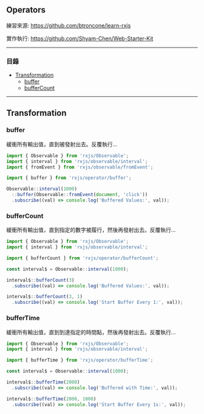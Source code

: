 ## Operators

練習來源: https://github.com/btroncone/learn-rxjs

實作執行: https://github.com/Shyam-Chen/Web-Starter-Kit

***

### 目錄
* [Transformation](#transformation)
  * [buffer](#buffer)
  * [bufferCount](#buffercount)

***

## Transformation

### buffer

緩衝所有輸出值，直到被發射出去。反覆執行...

```js
import { Observable } from 'rxjs/Observable';
import { interval } from 'rxjs/observable/interval';
import { fromEvent } from 'rxjs/observable/fromEvent';

import { buffer } from 'rxjs/operator/buffer';

Observable::interval(1000)
  ::buffer(Observable::fromEvent(document, 'click'))
  .subscribe((val) => console.log('Buffered Values:', val));
```

### bufferCount

緩衝所有輸出值，直到指定的數字被履行，然後再發射出去。反覆執行...

```js
import { Observable } from 'rxjs/Observable';
import { interval } from 'rxjs/observable/interval';

import { bufferCount } from 'rxjs/operator/bufferCount';

const interval$ = Observable::interval(1000);

interval$::bufferCount(3)
  .subscribe((val) => console.log('Buffered Values:', val));

interval$::bufferCount(3, 1)
  .subscribe((val) => console.log('Start Buffer Every 1:', val));
```

### bufferTime

緩衝所有輸出值，直到到達指定的時間點，然後再發射出去。反覆執行...

```js
import { Observable } from 'rxjs/Observable';
import { interval } from 'rxjs/observable/interval';

import { bufferTime } from 'rxjs/operator/bufferTime';

const interval$ = Observable::interval(1000);

interval$::bufferTime(2000)
  .subscribe((val) => console.log('Buffered with Time:', val));

interval$::bufferTime(2000, 1000)
  .subscribe((val) => console.log('Start Buffer Every 1s:', val));
```
